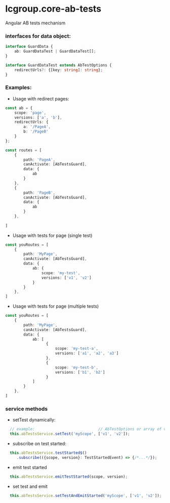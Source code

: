 # lcgroup.core-ab-tests
Angular AB tests mechanism

### interfaces for data object:
```typescript
interface GuardData {
    ab: GuardDataTest | GuardDataTest[];
}

interface GuardDataTest extends AbTestOptions {
    redirectUrls?: {[key: string]: string};
}
```
### Examples:

- Usage with redirect pages:
```typescript
const ab = {
    scope: 'page',
    versions: ['a', 'b'],
    redirectUrls: {
        a: '/PageA',
        b: '/PageB'
    }
};

const routes = [
    {
        path: 'PageA',
        canActivate: [AbTestsGuard],
        data: {
            ab
        }    
    },
    {
        path: 'PageB',
        canActivate: [AbTestsGuard],
        data: {
            ab
        } 
    },
   
]
```

- Usage with tests for page (single test)
```typescript
const youRoutes = [
    {
        path: 'MyPage',
        canActivate: [AbTestsGuard],
        data: {
            ab: {
                scope: 'my-test',
                versions: ['v1', 'v2']
            }
        }    
    },   
]
```

- Usage with tests for page (multiple tests)
```typescript
const youRoutes = [
    {
        path: 'MyPage',
        canActivate: [AbTestsGuard],
        data: {
            ab: [
                  {
                      scope: 'my-test-a',
                      versions: ['a1', 'a2', 'a3']
                  },
                  {
                      scope: 'my-test-b',
                      versions: ['b1', 'b2']
                  }
            ]
        }    
    },   
]
```

### service methods

- setTest dynamically:
```typescript
  // example:                            // AbTestOptions or array of versions
  this.abTestsService.setTest('myScope', ['v1', 'v2']);
```

- subscribe on test started:
```typescript
  this.abTestsService.testStarted$()
     .subscribe(({scope, version}: TestStartedEvent) => {/*...*/});
```

- emit test started
```typescript
  this.abTestsService.emitTestStarted(scope, version);
```

- set test and emit
```typescript                                          // AbTestOptions or array of versions
  this.abTestsService.setTestAndEmitStarted('myScope', ['v1', 'v2']);
```
